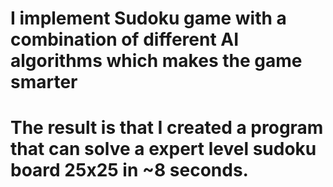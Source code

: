 # I implement Sudoku game with a combination of different AI algorithms which makes the game smarter
# The result is that I created a program that can solve a expert level sudoku board 25x25 in ~8 seconds. 
